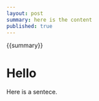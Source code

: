 ```yaml
---
layout: post
summary: here is the content
published: true
---
```

{{summary}}

# Hello

Here is a sentece.
